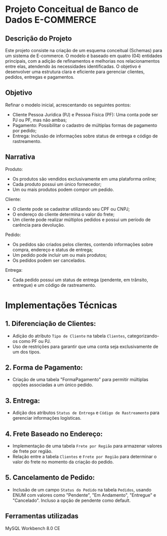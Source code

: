 # Projeto Conceitual de Banco de Dados E-COMMERCE

## Descrição do Projeto
Este projeto consiste na criação de um esquema conceitual (Schemas) para um sistema de E-commerce. O modelo é baseado em quatro (04) entidades principais, com a adição de refinamentos e melhorias nos relacionamentos entre elas, atendendo às necessidades identificadas. O objetivo é desenvolver uma estrutura clara e eficiente para gerenciar clientes, pedidos, entregas e pagamentos.


## Objetivo
Refinar o modelo inicial, acrescentando os seguintes pontos:

- Cliente Pessoa Jurídica (PJ) e Pessoa Física (PF): Uma conta pode ser PJ ou PF, mas não ambas;
- Pagamento: Possibilitar o cadastro de múltiplas formas de pagamento por pedido;
- Entrega: Inclusão de informações sobre status de entrega e código de rastreamento.

## Narrativa
Produto: 
- Os produtos são vendidos exclusivamente em uma plataforma online;
- Cada produto possui um único fornecedor;
- Um ou mais produtos podem compor um pedido.

Cliente:
- O cliente pode se cadastrar utilizando seu CPF ou CNPJ;
- O endereço do cliente determina o valor do frete;
- Um cliente pode realizar múltiplos pedidos e possui um período de carência para devolução.

Pedido:
- Os pedidos são criados pelos clientes, contendo informações sobre compra, endereço e status de entrega;
- Um pedido pode incluir um ou mais produtos;
- Os pedidos podem ser cancelados.

Entrega:
- Cada pedido possui um status de entrega (pendente, em trânsito, entregue) e um código de rastreamento.

# Implementações Técnicas

## 1. Diferenciação de Clientes:
- Adição do atributo `Tipo de Cliente` na tabela `Clientes`, categorizando-os como PF ou PJ.
- Uso de restrições para garantir que uma conta seja exclusivamente de um dos tipos.

## 2. Forma de Pagamento:
- Criação de uma tabela "FormaPagamento" para permitir múltiplas opções associadas a um único pedido.

## 3. Entrega:
- Adição dos atributos `Status de Entrega` e `Código de Rastreamento` para gerenciar informações logísticas.

## 4. Frete Baseado no Endereço:
- Implementação de uma tabela `Frete por Região` para armazenar valores de frete por região.
- Relação entre a tabela `Clientes` e `Frete por Região` para determinar o valor do frete no momento da criação do pedido.

## 5. Cancelamento de Pedido:
- Inclusão de um campo `Status do Pedido` na tabela `Pedidos`, usando ENUM com valores como "Pendente", "Em Andamento", "Entregue" e "Cancelado". Incluso a opção de pendente como default.

## Ferramentas utilizadas
MySQL Workbench 8.0 CE
